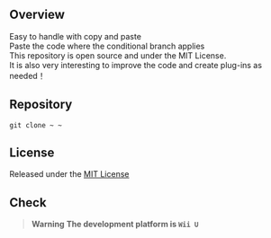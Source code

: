 ## Overview

Easy to handle with copy and paste  
Paste the code where the conditional branch applies  
This repository is open source and under the MIT License.  
It is also very interesting to improve the code and create plug-ins as needed！  

## Repository

```
git clone ~ ~
```
## License

Released under the [MIT License](https://github.com/Pop-Apple/Universal-MC-Editor-Mod/blob/main/LICENSE)

## Check
> **Warning** 
**The development platform is `Wii U`**
